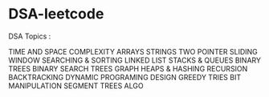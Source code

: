 # DSA-leetcode
DSA Topics :

TIME AND SPACE COMPLEXITY
ARRAYS
STRINGS
TWO POINTER
SLIDING WINDOW
SEARCHING & SORTING
LINKED LIST
STACKS & QUEUES
BINARY TREES
BINARY SEARCH TREES
GRAPH
HEAPS & HASHING
RECURSION
BACKTRACKING 
DYNAMIC PROGRAMING
DESIGN
GREEDY 
TRIES
BIT MANIPULATION
SEGMENT TREES
ALGO
